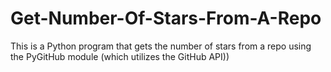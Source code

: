 # Get-Number-Of-Stars-From-A-Repo
This is a Python program that gets the number of stars from a repo using the PyGitHub module (which utilizes the GitHub API))

